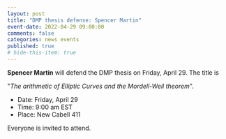```yaml
---
layout: post
title: "DMP thesis defense: Spencer Martin"
event-date: 2022-04-29 09:00:00
comments: false
categories: news events
published: true
# hide-this-item: true
---
```


**Spencer Martin** will defend the DMP thesis on Friday, April 29.
The title is

"_The arithmetic of Elliptic Curves and the Mordell-Weil theorem_".

- Date: Friday, April 29
- Time: 9:00 am EST
- Place: New Cabell 411

Everyone is invited to attend.